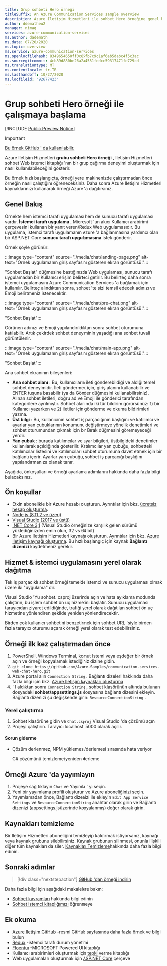 ```yaml
---
title: Grup sohbeti Hero örneği
titleSuffix: An Azure Communication Services sample overview
description: Azure Iletişim Hizmetleri ile sohbet Hero örneğine genel bakış geliştiricilerin, örneğin iç işleyişi hakkında daha fazla bilgi edinmek ve nasıl değiştirileceğini öğrenmek için.
author: ddematheu2
manager: nimag
services: azure-communication-services
ms.author: dademath
ms.date: 07/20/2020
ms.topic: overview
ms.service: azure-communication-services
ms.openlocfilehash: 8349654650ff0c85fb7c9c1af6ab5dabc4f5c3ac
ms.sourcegitcommit: 4cb89d880be26a2a4531fedcc59317471fe729cd
ms.translationtype: MT
ms.contentlocale: tr-TR
ms.lasthandoff: 10/27/2020
ms.locfileid: "92677423"
---
```

# <a name="get-started-with-the-group-chat-hero-sample"></a>Grup sohbeti Hero örneği ile çalışmaya başlama

[!INCLUDE [Public Preview Notice](../includes/public-preview-include.md)]

<!----
> [!WARNING]
> links to our Hero Sample repo need to be updated when the sample is publicly available.
---->

> [!IMPORTANT]
> [Bu örnek GitHub ' da kullanılabilir.](https://github.com/Azure-Samples/communication-services-web-chat-hero)


Azure Iletişim Hizmetleri **grubu sohbeti Hero örneği** , Iletişim Hizmetleri sohbet Web istemci kitaplığı 'nın bir grup çağırma deneyimi oluşturmak için nasıl kullanılabileceğini gösterir.

Bu örnek hızlı başlangıçta, örneği yerel makinenizde çalıştırmadan önce örneğin nasıl çalıştığını öğreneceksiniz. Daha sonra Azure Iletişim Hizmetleri kaynaklarınızı kullanarak örneği Azure 'a dağıtırsınız.


## <a name="overview"></a>Genel Bakış

Örnekte hem istemci tarafı uygulaması hem de sunucu tarafı uygulaması vardır. **İstemci tarafı uygulama** , Microsoft 'un akıcı Kullanıcı arabirimi çerçevesini kullanan bir yanıt veren/Redux Web uygulamasıdır. Bu uygulama, istemci tarafı uygulamanın Azure 'a bağlanmasına yardımcı olan bir ASP.NET Core **sunucu tarafı uygulamasına** istek gönderir. 

Örnek şöyle görünür:

:::image type="content" source="./media/chat/landing-page.png" alt-text="Örnek uygulamanın giriş sayfasını gösteren ekran görüntüsü.&quot;:::

&quot;Sohbet Başlat" düğmesine bastığınızda Web uygulaması, sunucu tarafı uygulamadan bir Kullanıcı erişim belirteci getirir. Bu belirteç daha sonra istemci uygulamasını Azure Communication Services 'a bağlamak için kullanılır. Belirteç alındıktan sonra, sohbet 'te sizi temsil edecek adınızı ve Emoji belirtmeniz istenecektir. 

:::image type="content" source="./media/chat/pre-chat.png" alt-text="Örnek uygulamanın giriş sayfasını gösteren ekran görüntüsü.&quot;:::

&quot;Sohbet Başlat":::

Görünen adınızı ve Emoji yapılandırıldıktan sonra sohbet oturumuna katılabilir. Artık çekirdek sohbet deneyiminin yaşadığı ana sohbet tuvali görüntülenir.

:::image type="content" source="./media/chat/main-app.png" alt-text="Örnek uygulamanın giriş sayfasını gösteren ekran görüntüsü.&quot;:::

&quot;Sohbet Başlat":::

Ana sohbet ekranının bileşenleri:

- **Ana sohbet alanı** : Bu, kullanıcıların ileti gönderebildiği ve aldığı temel sohbet deneyimidir. İleti göndermek için, giriş alanını kullanabilir ve ENTER tuşuna basabilir (ya da Gönder düğmesini kullanabilirsiniz). Alınan sohbet iletileri, doğru ad ve Emoji ile gönderici tarafından kategorilere ayrılmıştır. Sohbet alanında iki tür bildirim görürsünüz: 1) bir Kullanıcı yazarken ve 2) iletiler için gönderme ve okuma bildirimleri yazma.
- **Üst bilgi** : Bu, kullanıcının sohbet iş parçacığının başlığını ve katılımcı ve ayarlar yan çubuklarının konumunu değiştirmeye yönelik denetimleri ve sohbet oturumundan çıkmak için bir Bırak düğmesini göremeyeceği yerdir.
- **Yan çubuk** : burada katılımcılar ve ayar bilgileri, üstbilgideki denetimler kullanılarak açıldığında gösterilir. Katılımcılar yan çubuğu, sohbetteki katılımcılar listesini ve katılımcıları sohbet oturumuna davet etmek için bir bağlantı içerir. Ayarlar yan çubuğu, sohbet iş parçacığı başlığını yapılandırmanıza olanak tanır. 

Aşağıda, önkoşulları ve örneği ayarlama adımlarını hakkında daha fazla bilgi bulacaksınız.

## <a name="prerequisites"></a>Ön koşullar

- Etkin abonelikle bir Azure hesabı oluşturun. Ayrıntılar için bkz. [ücretsiz hesap oluşturma](https://azure.microsoft.com/free/?WT.mc_id=A261C142F).
- [Node.js (8.11.2 ve üzeri)](https://nodejs.org/en/download/)
- [Visual Studio (2017 ve üstü)](https://visualstudio.microsoft.com/vs/)
- [.NET Core 3,1](https://dotnet.microsoft.com/download/dotnet-core/3.1) (Visual Studio örneğinize karşılık gelen sürümü yüklediğinizden emin olun, 32 vs 64 bit)
- Bir Azure Iletişim Hizmetleri kaynağı oluşturun. Ayrıntılar için bkz. [Azure Iletişim kaynağı oluşturma](../quickstarts/create-communication-resource.md). Bu hızlı başlangıç için kaynak **Bağlantı dizenizi** kaydetmeniz gerekir.

## <a name="locally-deploying-the-service--client-app"></a>Hizmet & istemci uygulamasını yerel olarak dağıtma

Tek iş parçacıklı sohbet örneği temelde istemci ve sunucu uygulaması olmak üzere iki "uygulama" dır.

Visual Studio 'Yu sohbet. csproj üzerinde açın ve hata ayıklama modunda çalıştırın, bu işlem sohbet ön uç hizmetini başlatır. Sunucu uygulaması tarayıcıdan ziyaret edildiğinde, trafiği yerel olarak dağıtılan sohbet ön uç hizmetine yönlendiren şekilde yeniden yönlendirecektir.

Birden çok kullanıcı sohbetini benzetirmek için sohbet URL 'siyle birden fazla tarayıcı oturumu açarak örneği yerel olarak test edebilirsiniz.

## <a name="before-running-the-sample-for-the-first-time"></a>Örneği ilk kez çalıştırmadan önce

1. PowerShell, Windows Terminal, komut Istemi veya eşdeğer bir örnek açın ve örneği kopyalamak istediğiniz dizine gidin.
2. `git clone https://github.com/Azure-Samples/communication-services-web-chat-hero.git`
3. Azure portal alın `Connection String` . Bağlantı dizeleri hakkında daha fazla bilgi için bkz. [Azure Iletişim kaynakları oluşturma](../quickstarts/create-communication-resource.md)
4. ' I aldıktan sonra `Connection String` , sohbet klasörünün altında bulunan dosyadaki **sohbet/appsettings.js** dosyasına bağlantı dizesini ekleyin. Bağlantı dizenizi şu değişkende girin: `ResourceConnectionString` .

### <a name="local-run"></a>Yerel çalıştırma

1. Sohbet klasörüne gidin ve `Chat.csproj` Visual Studio 'da çözümü açın
2. Projeyi çalıştırın. Tarayıcı localhost: 5000 olarak açılır.

#### <a name="troubleshooting"></a>Sorun giderme

- Çözüm derlenmez, NPM yüklemesi/derlemesi sırasında hata veriyor

   C# çözümünü temizleme/yeniden derleme

## <a name="publish-the-sample-to-azure"></a>Örneği Azure 'da yayımlayın

1. Projeye sağ tıklayın `Chat` ve Yayımla ' yı seçin.
2. Yeni bir yayımlama profili oluşturun ve Azure aboneliğinizi seçin.
3. Yayımlamadan önce, Bağlantı dizenizi ile ekleyin `Edit App Service Settings` ve `ResourceConnectionString` anahtar olarak girin ve Bağlantı dizenizi (appsettings.jsüzerinde kopyalanmış) değer olarak girin.

## <a name="clean-up-resources"></a>Kaynakları temizleme

Bir Iletişim Hizmetleri aboneliğini temizleyip kaldırmak istiyorsanız, kaynağı veya kaynak grubunu silebilirsiniz. Kaynak grubunun silinmesi, onunla ilişkili diğer tüm kaynakları da siler. [Kaynakları Temizleme](../quickstarts/create-communication-resource.md#clean-up-resources)hakkında daha fazla bilgi edinin.

## <a name="next-steps"></a>Sonraki adımlar

>[!div class="nextstepaction"] 
>[GitHub 'dan örneği indirin](https://github.com/Azure-Samples/communication-services-web-chat-hero)

Daha fazla bilgi için aşağıdaki makalelere bakın:

- [Sohbet kavramları](../concepts/chat/concepts.md) hakkında bilgi edinin
- [Sohbet istemci kitaplığımızı](../concepts/chat/sdk-features.md) öğrenmeye

## <a name="additional-reading"></a>Ek okuma

- [Azure Iletişim GitHub](https://github.com/Azure/communication) -resmi GitHub sayfasında daha fazla örnek ve bilgi bulun
- [Redux](https://redux.js.org/) -istemci tarafı durum yönetimi
- [Floentuı](https://aka.ms/fluent-ui) -MICROSOFT Powered UI kitaplığı
- Kullanıcı arabirimleri oluşturmak için [tepki](https://reactjs.org/) verme kitaplığı
- Web uygulamaları oluşturmak için [ASP.NET Core](https://docs.microsoft.com/aspnet/core/introduction-to-aspnet-core?view=aspnetcore-3.1&preserve-view=true) çerçeve
